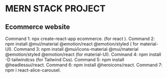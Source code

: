 # MERN STACK PROJECT

## Ecommerce website

Command 1: npx create-react-app ecommerce. (for react ).
Command 2: npm install @mui/material @emotion/react @emotion/styled ( for material-UI).
Command 3: npm install @mui/icons-material @mui/material @emotion/styled @emotion/react (for material-UI).
Command 4: npm install -D tailwindcss (for Tailwind Css).
Command 5: npm install @headlessui/react.
Command 6: npm install @heroicons/react.
Command 7: npm i react-alice-carousel.
